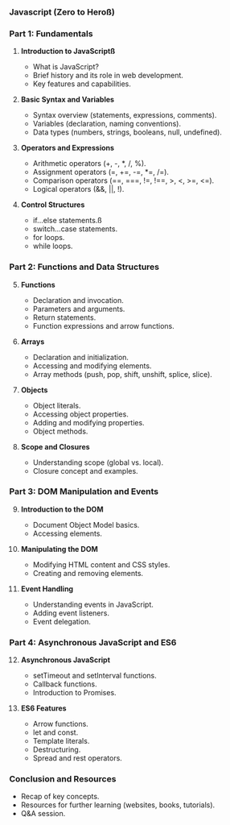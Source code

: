 ### Javascript (Zero to Heroß)

### Part 1: Fundamentals

1. **Introduction to JavaScriptß**

   - What is JavaScript?
   - Brief history and its role in web development.
   - Key features and capabilities.

2. **Basic Syntax and Variables**

   - Syntax overview (statements, expressions, comments).
   - Variables (declaration, naming conventions).
   - Data types (numbers, strings, booleans, null, undefined).

3. **Operators and Expressions**

   - Arithmetic operators (+, -, \*, /, %).
   - Assignment operators (=, +=, -=, \*=, /=).
   - Comparison operators (==, ===, !=, !==, >, <, >=, <=).
   - Logical operators (&&, ||, !).

4. **Control Structures**
   - if...else statements.ß
   - switch...case statements.
   - for loops.
   - while loops.

### Part 2: Functions and Data Structures

5. **Functions**

   - Declaration and invocation.
   - Parameters and arguments.
   - Return statements.
   - Function expressions and arrow functions.

6. **Arrays**

   - Declaration and initialization.
   - Accessing and modifying elements.
   - Array methods (push, pop, shift, unshift, splice, slice).

7. **Objects**

   - Object literals.
   - Accessing object properties.
   - Adding and modifying properties.
   - Object methods.

8. **Scope and Closures**
   - Understanding scope (global vs. local).
   - Closure concept and examples.

### Part 3: DOM Manipulation and Events

9. **Introduction to the DOM**

   - Document Object Model basics.
   - Accessing elements.

10. **Manipulating the DOM**

    - Modifying HTML content and CSS styles.
    - Creating and removing elements.

11. **Event Handling**
    - Understanding events in JavaScript.
    - Adding event listeners.
    - Event delegation.

### Part 4: Asynchronous JavaScript and ES6

12. **Asynchronous JavaScript**

    - setTimeout and setInterval functions.
    - Callback functions.
    - Introduction to Promises.

13. **ES6 Features**
    - Arrow functions.
    - let and const.
    - Template literals.
    - Destructuring.
    - Spread and rest operators.

### Conclusion and Resources

- Recap of key concepts.
- Resources for further learning (websites, books, tutorials).
- Q&A session.

